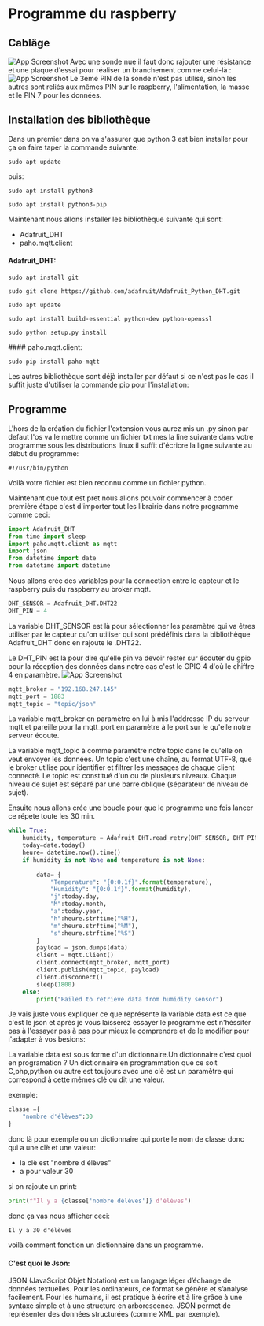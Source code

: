 
# Programme du raspberry

## Cablâge 
![App Screenshot](https://net-security.fr/images/DHT22/DHT22_2.jpeg)
Avec une sonde nue il faut donc rajouter une résistance et une plaque d'essai pour réaliser un branchement comme celui-là :
![App Screenshot](https://net-security.fr/images/DHT22/DHT22_4.jpg)
Le 3ème PIN de la sonde n'est pas utilisé, sinon les autres sont reliés aux mêmes PIN sur le raspberry, l'alimentation, la masse et le PIN 7 pour les données.
## Installation des bibliothèque
Dans un premier dans on va s'assurer que python 3 est bien installer pour ça on faire taper la commande suivante:
```shell
sudo apt update
```
puis:
```shell
sudo apt install python3
```
```shell
sudo apt install python3-pip
```
Maintenant nous allons installer les bibliothèque suivante qui sont:

- Adafruit_DHT
- paho.mqtt.client

#### Adafruit_DHT:
```shell
sudo apt install git
```
```shell
sudo git clone https://github.com/adafruit/Adafruit_Python_DHT.git
```
```shell
sudo apt update
```
```shell
sudo apt install build-essential python-dev python-openssl
```
```shell
sudo python setup.py install
```
#### paho.mqtt.client:
```shell
sudo pip install paho-mqtt
```
Les autres bibliothèque sont déjà installer par défaut si ce n'est pas le cas il suffit juste d'utiliser la commande pip pour l'installation:

## Programme
L'hors de la création du fichier l'extension vous aurez mis un .py sinon par defaut l'os va le mettre comme un fichier txt mes la line suivante dans votre programme sous les distributions linux il suffit d'écricre la ligne suivante au début du programme:
```shell
#!/usr/bin/python
```
Voilà votre fichier est bien reconnu comme un fichier python.

Maintenant que tout est pret nous allons pouvoir commencer à coder.
première étape c'est d'importer tout les librairie dans notre programme comme ceci: 
```python
import Adafruit_DHT
from time import sleep
import paho.mqtt.client as mqtt
import json
from datetime import date
from datetime import datetime
```
Nous allons crée des variables pour la connection entre le capteur et le raspberry puis du raspberry au broker mqtt.
```python
DHT_SENSOR = Adafruit_DHT.DHT22
DHT_PIN = 4
```
La variable DHT_SENSOR est là pour sélectionner les paramètre qui va êtres utiliser par le capteur qu'on utiliser qui sont prédéfinis dans la bibliothèque Adafruit_DHT donc en rajoute le .DHT22.

Le DHT_PIN est là pour dire qu'elle pin va devoir rester sur écouter du gpio pour la réception des données dans notre cas c'est le GPIO 4 d'où le chiffre 4 en paramètre.
![App Screenshot](https://www.raspberrypi-france.fr/wp-content/uploads/2022/12/capture-1-16-1024x577.jpg)
```python
mqtt_broker = "192.168.247.145"
mqtt_port = 1883
mqtt_topic = "topic/json"
```
La variable mqtt_broker en paramètre on lui à mis l'addresse IP du serveur mqtt et pareille pour la mqtt_port en paramètre à le port sur le qu'elle notre serveur écoute.

La variable mqtt_topic à comme paramètre notre topic dans le qu'elle on veut envoyer les données. Un topic c'est une chaîne, au format UTF-8, que le broker utilise pour identifier et filtrer les messages de chaque client connecté. Le topic est constitué d'un ou de plusieurs niveaux. Chaque niveau de sujet est séparé par une barre oblique (séparateur de niveau de sujet).

Ensuite nous allons crée une boucle pour que le programme une fois lancer ce répete toute les 30 min.
```python
while True:
    humidity, temperature = Adafruit_DHT.read_retry(DHT_SENSOR, DHT_PIN)
    today=date.today()
    heure= datetime.now().time()
    if humidity is not None and temperature is not None:
     
        data= {
            "Temperature": "{0:0.1f}".format(temperature),
            "Humidity": "{0:0.1f}".format(humidity),
            "j":today.day,
            "M":today.month,
            "a":today.year,
            "h":heure.strftime("%H"),
            "m":heure.strftime("%M"),
            "s":heure.strftime("%S")
        }
        payload = json.dumps(data)
        client = mqtt.Client()
        client.connect(mqtt_broker, mqtt_port)
        client.publish(mqtt_topic, payload)
        client.disconnect()
        sleep(1800)
    else:
        print("Failed to retrieve data from humidity sensor")
```
Je vais juste vous expliquer ce que représente la variable data est ce que c'est le json et après je vous laisserez essayer le programme est n'héssiter pas à l'essayer pas à pas pour mieux le comprendre et de le modifier pour l'adapter à vos besions:

La variable data est sous forme d'un dictionnaire.Un dictionnaire c'est quoi en programation ? Un dictionnaire en programmation que ce soit C,php,python ou autre est toujours avec une clè est un paramètre qui correspond à cette mêmes clè ou dit une valeur.

exemple:
```python
classe ={
    "nombre d'élèves":30
}
```
donc là pour exemple ou un dictionnaire qui porte le nom de classe 
donc qui a une clè et une valeur:

- la clè est "nombre d'élèves"
- a pour valeur 30

si on rajoute un print:
```python
print(f"Il y a {classe['nombre délèves']} d'élèves")
```
donc ça vas nous afficher ceci:
```shell
Il y a 30 d'élèves
```
voilà comment fonction un dictionnaire dans un programme.

#### C'est quoi le Json:
JSON (JavaScript Objet Notation) est un langage léger d’échange de données textuelles. Pour les ordinateurs, ce format se génère et s’analyse facilement. Pour les humains, il est pratique à écrire et à lire grâce à une syntaxe simple et à une structure en arborescence. JSON permet de représenter des données structurées (comme XML par exemple).
